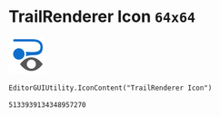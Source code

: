 # TrailRenderer Icon `64x64`
<img src="/img/TrailRenderer%20Icon.png" width=64 height=64>

``` CSharp
EditorGUIUtility.IconContent("TrailRenderer Icon")
```
```
5133939134348957270
```

